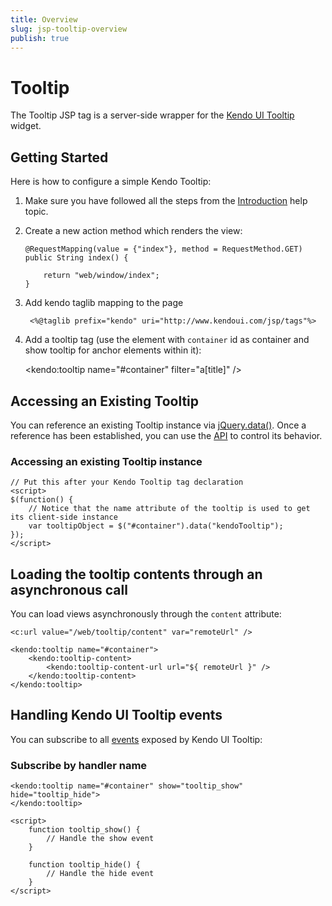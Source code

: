 ```yaml
---
title: Overview
slug: jsp-tooltip-overview
publish: true
---
```


# Tooltip

The Tooltip JSP tag is a server-side wrapper for the [Kendo UI Tooltip](/api/web/tooltip) widget.

## Getting Started

Here is how to configure a simple Kendo Tooltip:

1.  Make sure you have followed all the steps from the [Introduction](/getting-started/using-kendo-with/jsp/introduction) help topic.

2.  Create a new action method which renders the view:

        @RequestMapping(value = {"index"}, method = RequestMethod.GET)
        public String index() {

            return "web/window/index";
        }

3. Add kendo taglib mapping to the page

        <%@taglib prefix="kendo" uri="http://www.kendoui.com/jsp/tags"%>

4.  Add a tooltip tag (use the element with `container` id as container and show tooltip for anchor elements within it):

     <kendo:tooltip name="#container" filter="a[title]" />

## Accessing an Existing Tooltip

You can reference an existing Tooltip instance via [jQuery.data()](http://api.jquery.com/jQuery.data/).
Once a reference has been established, you can use the [API](/api/web/tooltip#methods) to control its behavior.

### Accessing an existing Tooltip instance

    // Put this after your Kendo Tooltip tag declaration
    <script>
    $(function() {
        // Notice that the name attribute of the tooltip is used to get its client-side instance
        var tooltipObject = $("#container").data("kendoTooltip");
    });
    </script>

## Loading the tooltip contents through an asynchronous call

You can load views asynchronously through the `content` attribute:

    <c:url value="/web/tooltip/content" var="remoteUrl" />

    <kendo:tooltip name="#container">
        <kendo:tooltip-content>
            <kendo:tooltip-content-url url="${ remoteUrl }" />
        </kendo:tooltip-content>
    </kendo:tooltip>

## Handling Kendo UI Tooltip events

You can subscribe to all [events](/api/web/tooltip#events) exposed by Kendo UI Tooltip:

### Subscribe by handler name

    <kendo:tooltip name="#container" show="tooltip_show" hide="tooltip_hide">
    </kendo:tooltip>

    <script>
        function tooltip_show() {
            // Handle the show event
        }

        function tooltip_hide() {
            // Handle the hide event
        }
    </script>
